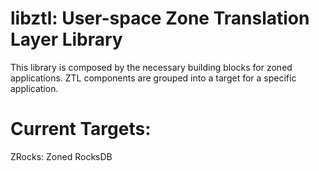 # libztl: User-space Zone Translation Layer Library

This library is composed by the necessary building blocks for
zoned applications. ZTL components are grouped into a target for
a specific application.

# Current Targets:

ZRocks: Zoned RocksDB
